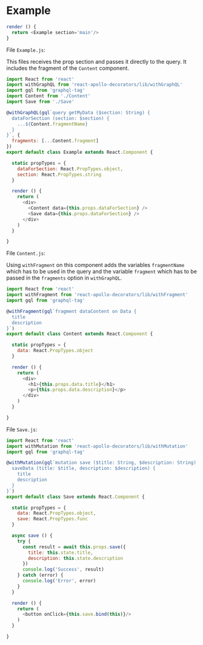 # Example

```js
render () {
  return <Example section='main'/>
}
```

File ```Example.js```:

This files receives the prop section and passes it directly to the query.
It includes the fragment of the ```Content``` component.

```js
import React from 'react'
import withGraphQL from 'react-apollo-decorators/lib/withGraphQL'
import gql from 'graphql-tag'
import Content from './Content'
import Save from './Save'

@withGraphQL(gql`query getMyData ($section: String) {
  dataForSection (section: $section) {
    ...${Content.fragmentName}
  }
}`, {
  fragments: [...Content.fragment]
})
export default class Example extends React.Component {

  static propTypes = {
    dataForSection: React.PropTypes.object,
    section: React.PropTypes.string
  }

  render () {
    return (
      <div>
        <Content data={this.props.dataForSection} />
        <Save data={this.props.dataForSection} />
      </div>
    )
  }

}
```

File ```Content.js```:

Using ```withFragment``` on this component adds the variables ```fragmentName``` which has to be
used in the query and the variable ```fragment``` which has to be passed in the ```fragments```
option in ```withGraphQL```.

```js
import React from 'react'
import withFragment from 'react-apollo-decorators/lib/withFragment'
import gql from 'graphql-tag'

@withFragment(gql`fragment dataContent on Data {
  title
  description
}`)
export default class Content extends React.Component {

  static propTypes = {
    data: React.PropTypes.object
  }

  render () {
    return (
      <div>
        <h1>{this.props.data.title}</h1>
        <p>{this.props.data.description}</p>
      </div>
    )
  }

}
```

File ```Save.js```:

```js
import React from 'react'
import withMutation from 'react-apollo-decorators/lib/withMutation'
import gql from 'graphql-tag'

@withMutation(gql`mutation save ($title: String, $description: String) {
  saveData (title: $title, description: $description) {
    title
    description
  }
}`)
export default class Save extends React.Component {

  static propTypes = {
    data: React.PropTypes.object,
    save: React.PropTypes.func
  }

  async save () {
    try {
      const result = await this.props.save({
        title: this.state.title,
        description: this.state.description
      })
      console.log('Success', result)
    } catch (error) {
      console.log('Error', error)
    }
  }

  render () {
    return (
      <button onClick={this.save.bind(this)}/>
    )
  }

}
```
